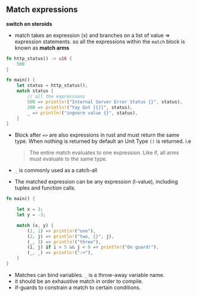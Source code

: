 ## Match expressions

**switch on steroids**

- match takes an expression (x) and branches on a list of value => expression statements. so all the expressions within the `match` block is known as **match arms**

```rust
fn http_status() -> u16 {
    500
}

fn main() {
    let status = http_status();
    match status {
        // all the expressions
        500 => println!("Internal Server Error Status {}", status),
        200 => println!("Yay Got [{}]", status),
        _ => println!("ingnore value {}", status),
    }
}
```

- Block after `=>` are also expressions in rust and must return the same type. When nothing is returned by default an Unit Type `()` is returned. i.e

  > The entire match evaluates to one expression. Like if, all arms must evaluate to the same type.

- `_` is commonly used as a catch-all

- The matched expression can be any expression (l-value), including tuples and function calls.

```rust
fn main() {

    let x = 3;
    let y = -3;

    match (x, y) {
        (1, 1) => println!("one"),
        (2, j) => println!("two, {}", j),
        (_, 3) => println!("three"),
        (i, j) if i > 5 && j < 0 => println!("On guard!"),
        (_, _) => println!(":<"),
    }
}
```

- Matches can bind variables. `_` is a throw-away variable name.
- it should be an exhaustive match in order to compile.
- if-guards to constrain a match to certain conditions.
